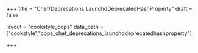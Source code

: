 +++
title = "Chef/Deprecations LaunchdDeprecatedHashProperty"
draft = false

layout = "cookstyle_cops"
data_path = ["cookstyle","cops_chef_deprecations_launchddeprecatedhashproperty"]

+++

<!-- The content of this page is automatically generated from the
cops_chef_deprecations_launchddeprecatedhashproperty.yml file in github.com/chef/cookstyle/blob/master/docs-chef-io/data/cookstyle/. -->
